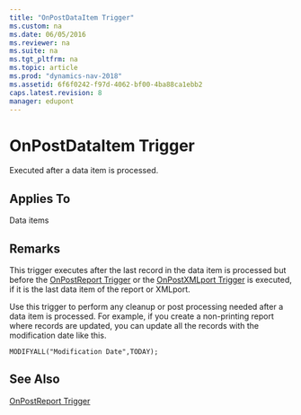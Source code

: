 ```yaml
---
title: "OnPostDataItem Trigger"
ms.custom: na
ms.date: 06/05/2016
ms.reviewer: na
ms.suite: na
ms.tgt_pltfrm: na
ms.topic: article
ms.prod: "dynamics-nav-2018"
ms.assetid: 6f6f0242-f97d-4062-bf00-4ba88ca1ebb2
caps.latest.revision: 8
manager: edupont
---
```

# OnPostDataItem Trigger
Executed after a data item is processed.  
  
## Applies To  
 Data items  
  
## Remarks  
 This trigger executes after the last record in the data item is processed but before the [OnPostReport Trigger](OnPostReport-Trigger.md) or the [OnPostXMLport Trigger](OnPostXMLport-Trigger.md) is executed, if it is the last data item of the report or XMLport.  
  
 Use this trigger to perform any cleanup or post processing needed after a data item is processed. For example, if you create a non-printing report where records are updated, you can update all the records with the modification date like this.  
  
```  
MODIFYALL("Modification Date",TODAY);   
```  
  
## See Also  
 [OnPostReport Trigger](OnPostReport-Trigger.md)